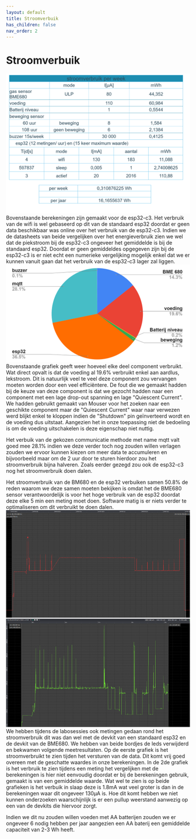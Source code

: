 ```yaml
---
layout: default
title: Stroomverbuik
has_children: false
nav_order: 2
---
```


# Stroomverbuik
![stroomberekening](tabel.png)
Bovenstaande berekeningen zijn gemaakt voor de esp32-c3. Het verbruik van de wifi is wel gebaseerd op dit van de standaard esp32 doordat er geen data beschikbaar was online over het verbruik van de esp32-c3. Indien we de datasheets van beide vergelijken over het energieverbruik zien we wel dat de piekstroom bij de esp32-c3 ongeveer het gemiddelde is bij de standaard esp32. Doordat er geen gemiddeldes opgegeven zijn bij de esp32-c3 is er niet echt een numerieke vergelijking mogelijk enkel dat we er kunnen vanuit gaan dat het verbruik van de esp32-c3 lager zal liggen.
![verdeling](tabel4.png)
Bovenstaande grafiek geeft weer hoeveel elke deel component verbruikt. Wat direct opvalt is dat de voeding al 19.6% verbruikt enkel aan aardlus, lekstroom. Dit is natuurlijk veel te veel deze component zou vervangen moeten worden door een veel efficiëntere. De fout die we gemaakt hadden bij de keuze van deze component is dat we gezocht hadden naar een component met een lage drop-out spanning en lage "Quiescent Current". We hadden gebruikt gemaakt van Mouser voor het zoeken naar een geschikte component maar de "Quiescent Current" waar naar verwezen werd blijkt enkel te kloppen indien de "Shutdown" pin geïnverteerd wordt en de voeding dus uitstaat. Aangezien het in onze toepassing niet de bedoeling is om de voeding uitschakelen is deze eigenschap niet nuttig.

Het verbuik van de gekozen communicatie methode met name mqtt valt goed mee 28.1% indien we deze verder toch nog zouden willen verlagen zouden we ervoor kunnen kiezen om meer data te accumuleren en bijvoorbeeld maar om de 2 uur door te sturen hierdoor zou het stroomverbruik bijna halveren. Zoals eerder gezegd zou ook de esp32-c3 nog het stroomverbruik doen dalen.

Het stroomverbruik van de BM680 en de esp32 verbuiken samen 50.8% de reden waarom we deze samen moeten bekijken is omdat het de BME680 sensor verantwoordelijk is voor het hoge verbruik van de esp32 doordat deze elke 5 min een meting moet doen. Software matig is er niets verder te optimaliseren om dit verbruikt te doen dalen.
![meting stroom wifi](afb1.png)
![meting stroom meting met BME680](afb2.png)
We hebben tijdens de labosessies ook metingen gedaan rond het stroomverbruik dit was dan wel met de devkit van een standaard esp32 en de devkit van de BME680. We hebben van beide bordjes de leds verwijderd en bekwamen volgende meetresultaten. Op de eerste grafiek is het stroomverbruikt te zien tijden het versturen van de data. Dit komt vrij goed overeen met de geschatte waardes in onze berekeningen. In de 2de grafiek is het verbruik te zien tijdens een meting het vergelijken met de berekeningen is hier niet eenvoudig doordat er bij de berekeningen gebruik, gemaakt is van een gemiddelde waarde. Wat wel te zien is op beide grafieken is het verbuik in slaap deze is 1.8mA wat veel groter is dan in de berekeningen waar dit ongeveer 130µA is. Hoe dit komt hebben we niet kunnen onderzoeken waarschijnlijk is er een pullup weerstand aanwezig op een van de devkits die hiervoor zorgt.

Indien we dit nu zouden willen voeden met AA batterijen zouden we er ongeveer 6 nodig hebben per jaar aangezien een AA baterij een gemiddelde capaciteit van 2-3 Wh heeft.
